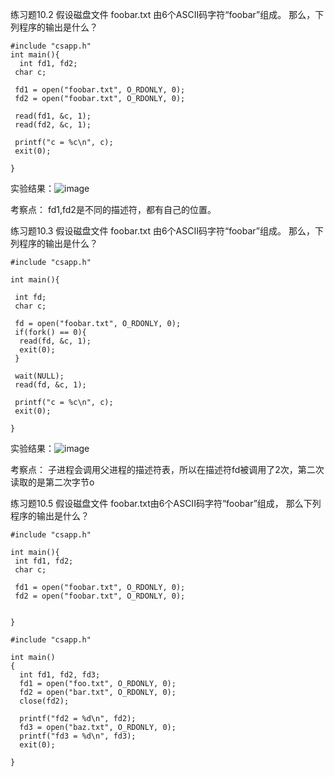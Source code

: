 
练习题10.2
假设磁盘文件 foobar.txt 由6个ASCII码字符“foobar”组成。 那么，下列程序的输出是什么？
```
#include "csapp.h"
int main(){
  int fd1, fd2;
 char c;

 fd1 = open("foobar.txt", O_RDONLY, 0);
 fd2 = open("foobar.txt", O_RDONLY, 0);

 read(fd1, &c, 1);
 read(fd2, &c, 1);

 printf("c = %c\n", c);
 exit(0);

}
```

实验结果：![image](https://user-images.githubusercontent.com/18367460/197399720-afb85df8-93de-48ec-88bf-f14e30d2e966.png)

考察点： fd1,fd2是不同的描述符，都有自己的位置。


练习题10.3
假设磁盘文件 foobar.txt 由6个ASCII码字符“foobar”组成。 那么，下列程序的输出是什么？
```
#include "csapp.h"

int main(){

 int fd;
 char c;

 fd = open("foobar.txt", O_RDONLY, 0);
 if(fork() == 0){
  read(fd, &c, 1);
  exit(0);
 }

 wait(NULL);
 read(fd, &c, 1);

 printf("c = %c\n", c);
 exit(0);

}

```

实验结果：![image](https://user-images.githubusercontent.com/18367460/197401260-d2be390d-c329-4e56-860d-d2fc8dc0dc2c.png)

考察点： 子进程会调用父进程的描述符表，所以在描述符fd被调用了2次，第二次读取的是第二次字节o


练习题10.5
假设磁盘文件 foobar.txt由6个ASCII码字符“foobar”组成， 那么下列程序的输出是什么？

```
#include "csapp.h"

int main(){
 int fd1, fd2;
 char c;
 
 fd1 = open("foobar.txt", O_RDONLY, 0);
 fd2 = open("foobar.txt", O_RDONLY, 0);


}

```


``` 
#include "csapp.h"

int main()
{
  int fd1, fd2, fd3;
  fd1 = open("foo.txt", O_RDONLY, 0);
  fd2 = open("bar.txt", O_RDONLY, 0);
  close(fd2);

  printf("fd2 = %d\n", fd2);
  fd3 = open("baz.txt", O_RDONLY, 0);
  printf("fd3 = %d\n", fd3);
  exit(0);

}
